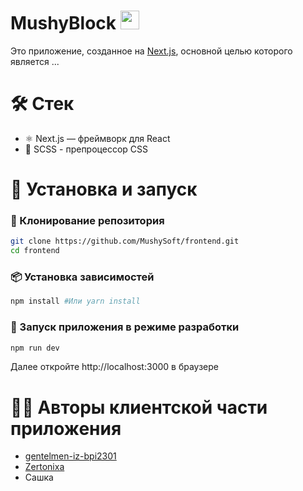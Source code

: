 <h1> MushyBlock <img src = "https://media4.giphy.com/media/v1.Y2lkPTc5MGI3NjExeDh1MTBtM3JtNmZiZzZyejNoMDVodDJtdHZsdnZxNG05ZjJpY3FhNSZlcD12MV9pbnRlcm5hbF9naWZfYnlfaWQmY3Q9Zw/10e9iXNVDXy5MWbIXu/giphy.gif" width = "30"><img/></h1>

Это приложение, созданное на [Next.js](https://nextjs.org/), основной целью которого является ...

<h1>🛠 Стек </h1>

<ul>
  <li>⚛ Next.js — фреймворк для React</li>
  <li>🎨 SCSS - препроцессор CSS</li>
</ul>

<h1>🔧 Установка и запуск </h1>

<h3>🔗 Клонирование репозитория </h3>

```bash
git clone https://github.com/MushySoft/frontend.git
cd frontend
```
<h3>📦 Установка зависимостей </h3>

```bash
npm install #Или yarn install
```

<h3>🚀 Запуск приложения в режиме разработки </h3>

```bash
npm run dev
```

Далее откройте http://localhost:3000 в браузере

<h1>👨‍💻 Авторы клиентской части приложения </h1>
<ul>
  <li><a href="https://github.com/gentelmen-iz-bpi2301">gentelmen-iz-bpi2301</a></li>
  <li><a href="https://github.com/Zertonixa">Zertonixa</a></li>
  <li>Сашка</li>
</ul>
